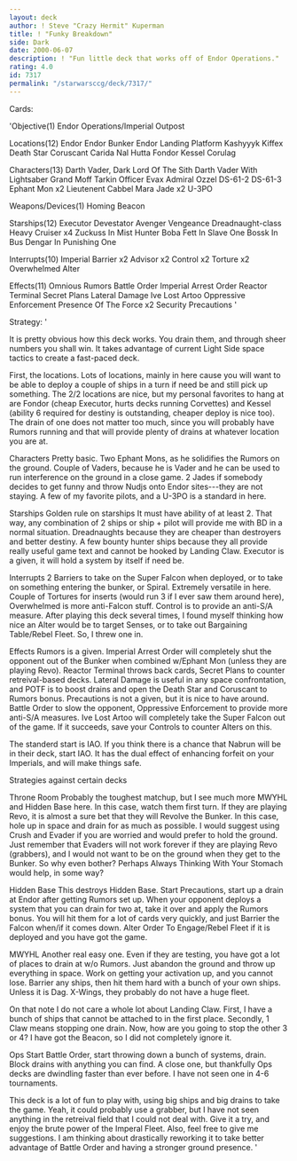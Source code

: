 ```yaml
---
layout: deck
author: ! Steve "Crazy Hermit" Kuperman
title: ! "Funky Breakdown"
side: Dark
date: 2000-06-07
description: ! "Fun little deck that works off of Endor Operations."
rating: 4.0
id: 7317
permalink: "/starwarsccg/deck/7317/"
---
```

Cards: 

'Objective(1)
Endor Operations/Imperial Outpost

Locations(12)
Endor
Endor Bunker
Endor Landing Platform
Kashyyyk
Kiffex
Death Star
Coruscant
Carida
Nal Hutta
Fondor
Kessel
Corulag

Characters(13)
Darth Vader, Dark Lord Of The Sith
Darth Vader With Lightsaber
Grand Moff Tarkin
Officer Evax
Admiral Ozzel
DS-61-2
DS-61-3
Ephant Mon x2
Lieutenent Cabbel
Mara Jade x2
U-3PO

Weapons/Devices(1)
Homing Beacon

Starships(12)
Executor
Devestator
Avenger
Vengeance
Dreadnaught-class Heavy Cruiser x4
Zuckuss In Mist Hunter
Boba Fett In Slave One
Bossk In Bus
Dengar In Punishing One

Interrupts(10)
Imperial Barrier x2
Advisor x2
Control x2
Torture x2
Overwhelmed
Alter

Effects(11)
Omnious Rumors
Battle Order
Imperial Arrest Order
Reactor Terminal
Secret Plans
Lateral Damage
Ive Lost Artoo
Oppressive Enforcement
Presence Of The Force x2
Security Precautions
'

Strategy: '

It is pretty obvious how this deck works. You drain them, and through sheer numbers you shall win. It takes advantage of current Light Side space tactics to create a fast-paced deck.

First, the locations. Lots of locations, mainly in here cause you will want to be able to deploy a couple of ships in a turn if need be and still pick up something. The 2/2 locations are nice, but my personal favorites to hang at are Fondor (cheap Executor, hurts decks running Corvettes) and Kessel (ability 6 required for destiny is outstanding, cheaper deploy is nice too). The drain of one does not matter too much, since you will probably have Rumors running and that will provide plenty of drains at whatever location you are at.


Characters Pretty basic. Two Ephant Mons, as he solidifies the Rumors on the ground. Couple of Vaders, because he is Vader and he can be used to run interference on the ground in a close game. 2 Jades if somebody decides to get funny and throw Nudjs onto Endor sites---they are not staying. A few of my favorite pilots, and a U-3PO is a standard in here.


Starships Golden rule on starships It must have ability of at least 2. That way, any combination of 2 ships or ship + pilot will provide me with BD in a normal situation. Dreadnaughts because they are cheaper than destroyers and better destiny. A few bounty hunter ships because they all provide really useful game text and cannot be hooked by Landing Claw. Executor is a given, it will hold a system by itself if need be.


Interrupts 2 Barriers to take on the Super Falcon when deployed, or to take on something entering the bunker, or Spiral. Extremely versatile in here. Couple of Tortures for inserts (would run 3 if I ever saw them around here), Overwhelmed is more anti-Falcon stuff. Control is to provide an anti-S/A measure. After playing this deck several times, I found myself thinking how nice an Alter would be to target Senses, or to take out Bargaining Table/Rebel Fleet. So, I threw one in.

Effects Rumors is a given. Imperial Arrest Order will completely shut the opponent out of the Bunker when combined w/Ephant Mon (unless they are playing Revo). Reactor Terminal throws back cards, Secret Plans to counter retreival-based decks. Lateral Damage is useful in any space confrontation, and POTF is to boost drains and open the Death Star and Coruscant to Rumors bonus. Precautions is not a given, but it is nice to have around. Battle Order to slow the opponent, Oppressive Enforcement to provide more anti-S/A measures. Ive Lost Artoo will completely take the Super Falcon out of the game. If it succeeds, save your Controls to counter Alters on this.

The standerd start is IAO. If you think there is a chance that Nabrun will be in their deck, start IAO. It has the dual effect of enhancing forfeit on your Imperials, and will make things safe.

Strategies against certain decks

Throne Room Probably the toughest matchup, but I see much more MWYHL and Hidden Base here. In this case, watch them first turn. If they are playing Revo, it is almost a sure bet that they will Revolve the Bunker. In this case, hole up in space and drain for as much as possible. I would suggest using Crush and Evader if you are worried and would prefer to hold the ground. Just remember that Evaders will not work forever if they are playing Revo (grabbers), and I would not want to be on the ground when they get to the Bunker. So why even bother? Perhaps Always Thinking With Your Stomach would help, in some way?

Hidden Base This destroys Hidden Base. Start Precautions, start up a drain at Endor after getting Rumors set up. When your opponent deploys a system that you can drain for two at, take it over and apply the Rumors bonus. You will hit them for a lot of cards very quickly, and just Barrier the Falcon when/if it comes down. Alter Order To Engage/Rebel Fleet if it is deployed and you have got the game.

MWYHL Another real easy one. Even if they are testing, you have got a lot of places to drain at w/o Rumors. Just abandon the ground and throw up everything in space. Work on getting your activation up, and you cannot lose. Barrier any ships, then hit them hard with a bunch of your own ships. Unless it is Dag. X-Wings, they probably do not have a huge fleet.

On that note I do not care a whole lot about Landing Claw. First, I have a bunch of ships that cannot be attached to in the first place. Secondly, 1 Claw means stopping one drain. Now, how are you going to stop the other 3 or 4? I have got the Beacon, so I did not completely ignore it.

Ops Start Battle Order, start throwing down a bunch of systems, drain. Block drains with anything you can find. A close one, but thankfully Ops decks are dwindling faster than ever before. I have not seen one in 4-6 tournaments.

This deck is a lot of fun to play with, using big ships and big drains to take the game. Yeah, it could probably use a grabber, but I have not seen anything in the retreival field that I could not deal with. Give it a try, and enjoy the brute power of the Imperal Fleet. Also, feel free to give me suggestions. I am thinking about drastically reworking it to take better advantage of Battle Order and having a stronger ground presence. '
